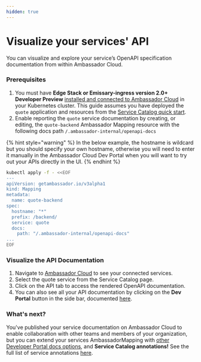 ```yaml
---
hidden: true
---
```


# Visualize your services' API

You can visualize and explore your service’s OpenAPI specification documentation from within Ambassador Cloud.

### Prerequisites

1. You must have **Edge Stack or Emissary-ingress version 2.0+ Developer Preview** [installed and connected to Ambassador Cloud](quick-start.md) in your Kubernetes cluster. This guide assumes you have deployed the `quote` application and resources from the [Service Catalog quick start](quick-start.md).
2. Enable reporting the `quote` service documentation by creating, or editing, the `quote-backend` Ambassador Mapping resource with the following docs path `/.ambassador-internal/openapi-docs`

{% hint style="warning" %}
In the below example, the hostname is wildcard but you should specify your own hostname, otherwise you will need to enter it manually in the Ambassador Cloud Dev Portal when you will want to try out your APIs directly in the UI.
{% endhint %}

```bash
kubectl apply -f - <<EOF
---
apiVersion: getambassador.io/v3alpha1
kind: Mapping
metadata:
  name: quote-backend
spec:
  hostname: "*"
  prefix: /backend/
  service: quote
  docs:
    path: "/.ambassador-internal/openapi-docs"
...
EOF
```

### Visualize the API Documentation

1. Navigate to [Ambassador Cloud](https://app.getambassador.io/cloud/services) to see your connected services.
2. Select the quote service from the Service Catalog page.
3. Click on the API tab to access the rendered OpenAPI documentation.
4. You can also see all your API documentation by clicking on the **Dev Portal** button in the side bar, documented [here](ambassador-cloud-developer-portal-overview.md).

### &#x20;What's next?

You've published your service documentation on Ambassador Cloud to enable collaboration with other teams and members of your organization, but you can extend your services AmbassadorMapping with [other Developer Portal docs options](technical-reference/api/developer-portal.md), and **Service Catalog annotations!** See the full list of service annotations [here](annotations-overview.md).

